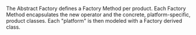 The Abstract Factory defines a Factory Method per product. Each Factory Method encapsulates the new operator and the 
concrete, platform-specific, product classes. Each "platform" is then modeled with a Factory derived class.